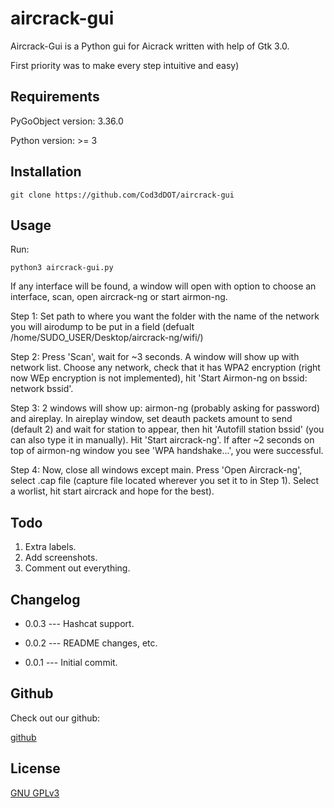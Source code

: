 # aircrack-gui

Aircrack-Gui is a Python gui for Aicrack written with help of Gtk 3.0.

First priority was to make every step intuitive and easy)

## Requirements

PyGoObject version: 3.36.0

Python version: >= 3

## Installation

```
git clone https://github.com/Cod3dDOT/aircrack-gui
```

## Usage 

Run:

```
python3 aircrack-gui.py
```
If any interface will be found, a window will open with option to choose an interface, scan, open aircrack-ng or start airmon-ng.

Step 1: Set path to where you want the folder with the name of the network you will airodump to be put in a field (defualt /home/SUDO_USER/Desktop/aircrack-ng/wifi/)

Step 2: Press 'Scan', wait for ~3 seconds. A window will show up with network list. Choose any network, check that it has WPA2 encryption (right now WEp encryption is not implemented), hit 'Start Airmon-ng on bssid: network bssid'.

Step 3: 2 windows will show up: airmon-ng (probably asking for password) and aireplay. In aireplay window, set deauth packets amount to send (default 2) and wait for station to appear, then hit 'Autofill station bssid' (you can also type it in manually). Hit 'Start aircrack-ng'. If after ~2 seconds on top of airmon-ng window you see 'WPA handshake...', you were successful.

Step 4: Now, close all windows except main. Press 'Open Aircrack-ng', select .cap file (capture file located wherever you set it to in Step 1). Select a worlist, hit start aircrack and hope for the best).

## Todo
1. Extra labels.
2. Add screenshots.
3. Comment out everything.

## Changelog
- 0.0.3 --- Hashcat support.

- 0.0.2 --- README changes, etc.

- 0.0.1 --- Initial commit.

## Github
Check out our github:

[github](https://github.com/Cod3dDot/aircrack-gui)

## License

[GNU GPLv3](https://choosealicense.com/licenses/gpl-3.0//)
